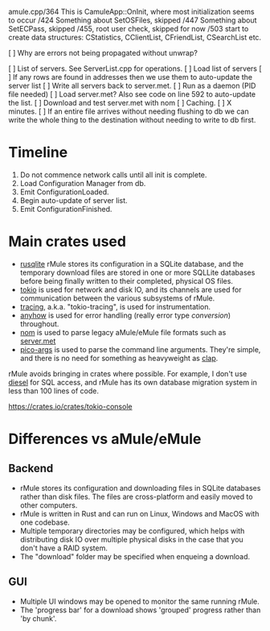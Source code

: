 amule.cpp/364
  This is CamuleApp::OnInit, where most initialization seems to occur
  /424 Something about SetOSFiles, skipped
  /447 Something about SetECPass, skipped
  /455, root user check, skipped for now
  /503 start to create data structures: CStatistics, CClientList, CFriendList, CSearchList etc.

[ ] Why are errors not being propagated without unwrap?

[ ] List of servers. See ServerList.cpp for operations.
  [ ] Load list of servers
  [ ] If any rows are found in addresses then we use them to auto-update the server list
  [ ] Write all servers back to server.met.
[ ] Run as a daemon (PID file needed)
[ ] Load server.met? Also see code on line 592 to auto-update the list.
[ ] Download and test server.met with nom
[ ] Caching.
  [ ] X minutes.
  [ ] If an entire file arrives without needing flushing to db we can write the whole
      thing to the destination without needing to write to db first.

# Timeline
1. Do not commence network calls until all init is complete.
2. Load Configuration Manager from db.
3. Emit ConfigurationLoaded.
4. Begin auto-update of server list.
5. Emit ConfigurationFinished.

# Main crates used
- [rusqlite](https://crates.io/crates/rusqlite) rMule stores its configuration in a SQLite database, and the temporary
  download files are stored in one or more SQLLite databases before being finally
  written to their completed, physical OS files.
- [tokio](https://crates.io/crates/tokio) is used for network and disk IO, and its channels are used for communication
  between the various subsystems of rMule.
- [tracing](https://crates.io/crates/tracing), a.k.a. "tokio-tracing", is used for instrumentation.
- [anyhow](https://crates.io/crates/anyhow) is used for error handling (really error type *conversion*) throughout.
- [nom](https://crates.io/crates/nom) is used to parse legacy aMule/eMule file formats such as
    [server.met](http://wiki.amule.org/t/index.php?title=Server.met_file)
- [pico-args](https://crates.io/crates/pico-args) is used to parse the command line arguments. They're simple, and there is no need for something as heavyweight as [clap](https://crates.io/crates/clap).


rMule avoids bringing in crates where possible. For example, I don't use
[diesel](https://crates.io/crates/diesel) for SQL access, and rMule has its own database migration system in less than 100 lines of code.


https://crates.io/crates/tokio-console

# Differences vs aMule/eMule

## Backend
- rMule stores its configuration and downloading files in SQLite databases rather than
  disk files. The files are cross-platform and easily moved to other computers.
- rMule is written in Rust and can run on Linux, Windows and MacOS with one codebase.
- Multiple temporary directories may be configured, which helps with distributing disk IO
  over multiple physical disks in the case that you don't have a RAID system.
- The "download" folder may be specified when enqueing a download.

## GUI
- Multiple UI windows may be opened to monitor the same running rMule.
- The 'progress bar' for a download shows 'grouped' progress rather than
   'by chunk'.

